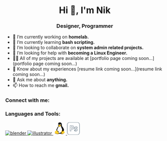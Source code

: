 <h1 align="center">Hi 👋, I'm Nik</h1>
<h3 align="center">Designer, Programmer</h3>

- 🔭 I’m currently working on **homelab.**
- 🌱 I’m currently learning **bash scripting.**
- 👯 I’m looking to collaborate on **system admin related projects.**
- 🤝 I’m looking for help with **becoming a Linux Engineer.**
- 👨‍💻 All of my projects are available at [portfolio page coming soon...](portfolio page coming soon...)
- 📄 Know about my experiences [resume link coming soon...](resume link coming soon...)
- 💬 Ask me about **anything.**
- 📫 How to reach me **gmail.**
  
<h3 align="left">Connect with me:</h3>
<p align="left">
</p>
<h3 align="left">Languages and Tools:</h3>
<p align="left"> <a href="https://www.blender.org/" target="_blank" rel="noreferrer"> <img src="https://download.blender.org/branding/community/blender_community_badge_white.svg" alt="blender" width="40" height="40"/> </a> <a href="https://www.adobe.com/in/products/illustrator.html" target="_blank" rel="noreferrer"> <img src="https://www.vectorlogo.zone/logos/adobe_illustrator/adobe_illustrator-icon.svg" alt="illustrator" width="40" height="40"/> </a> <a href="https://www.linux.org/" target="_blank" rel="noreferrer"> <img src="https://raw.githubusercontent.com/devicons/devicon/master/icons/linux/linux-original.svg" alt="linux" width="40" height="40"/> </a> <a href="https://www.photoshop.com/en" target="_blank" rel="noreferrer"> <img src="https://raw.githubusercontent.com/devicons/devicon/master/icons/photoshop/photoshop-line.svg" alt="photoshop" width="40" height="40"/> </a> </p>
